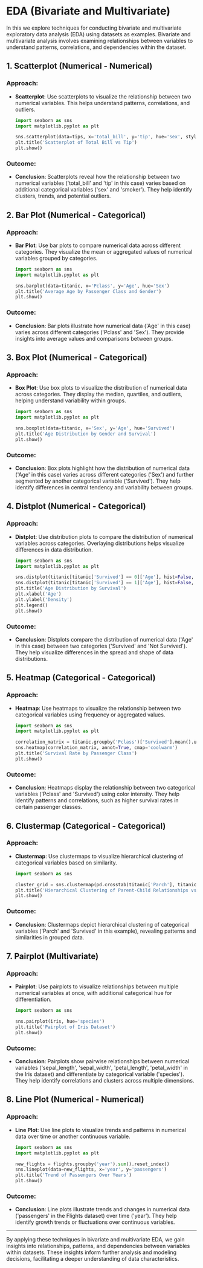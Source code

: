 # EDA (Bivariate and Multivariate)

In this we explore techniques for conducting bivariate and multivariate exploratory data analysis (EDA) using datasets as examples. Bivariate and multivariate analysis involves examining relationships between variables to understand patterns, correlations, and dependencies within the dataset.

## 1. Scatterplot (Numerical - Numerical)

### Approach:

- **Scatterplot**: Use scatterplots to visualize the relationship between two numerical variables. This helps understand patterns, correlations, and outliers.

  ```python
  import seaborn as sns
  import matplotlib.pyplot as plt

  sns.scatterplot(data=tips, x='total_bill', y='tip', hue='sex', style='smoker', size='size')
  plt.title('Scatterplot of Total Bill vs Tip')
  plt.show()
  ```

### Outcome:

- **Conclusion**: Scatterplots reveal how the relationship between two numerical variables ('total_bill' and 'tip' in this case) varies based on additional categorical variables ('sex' and 'smoker'). They help identify clusters, trends, and potential outliers.

## 2. Bar Plot (Numerical - Categorical)

### Approach:

- **Bar Plot**: Use bar plots to compare numerical data across different categories. They visualize the mean or aggregated values of numerical variables grouped by categories.

  ```python
  import seaborn as sns
  import matplotlib.pyplot as plt

  sns.barplot(data=titanic, x='Pclass', y='Age', hue='Sex')
  plt.title('Average Age by Passenger Class and Gender')
  plt.show()
  ```

### Outcome:

- **Conclusion**: Bar plots illustrate how numerical data ('Age' in this case) varies across different categories ('Pclass' and 'Sex'). They provide insights into average values and comparisons between groups.

## 3. Box Plot (Numerical - Categorical)

### Approach:

- **Box Plot**: Use box plots to visualize the distribution of numerical data across categories. They display the median, quartiles, and outliers, helping understand variability within groups.

  ```python
  import seaborn as sns
  import matplotlib.pyplot as plt

  sns.boxplot(data=titanic, x='Sex', y='Age', hue='Survived')
  plt.title('Age Distribution by Gender and Survival')
  plt.show()
  ```

### Outcome:

- **Conclusion**: Box plots highlight how the distribution of numerical data ('Age' in this case) varies across different categories ('Sex') and further segmented by another categorical variable ('Survived'). They help identify differences in central tendency and variability between groups.

## 4. Distplot (Numerical - Categorical)

### Approach:

- **Distplot**: Use distribution plots to compare the distribution of numerical variables across categories. Overlaying distributions helps visualize differences in data distribution.

  ```python
  import seaborn as sns
  import matplotlib.pyplot as plt

  sns.distplot(titanic[titanic['Survived'] == 0]['Age'], hist=False, label='Not Survived')
  sns.distplot(titanic[titanic['Survived'] == 1]['Age'], hist=False, label='Survived')
  plt.title('Age Distribution by Survival')
  plt.xlabel('Age')
  plt.ylabel('Density')
  plt.legend()
  plt.show()
  ```

### Outcome:

- **Conclusion**: Distplots compare the distribution of numerical data ('Age' in this case) between two categories ('Survived' and 'Not Survived'). They help visualize differences in the spread and shape of data distributions.

## 5. Heatmap (Categorical - Categorical)

### Approach:

- **Heatmap**: Use heatmaps to visualize the relationship between two categorical variables using frequency or aggregated values.

  ```python
  import seaborn as sns
  import matplotlib.pyplot as plt

  correlation_matrix = titanic.groupby('Pclass')['Survived'].mean().unstack()
  sns.heatmap(correlation_matrix, annot=True, cmap='coolwarm')
  plt.title('Survival Rate by Passenger Class')
  plt.show()
  ```

### Outcome:

- **Conclusion**: Heatmaps display the relationship between two categorical variables ('Pclass' and 'Survived') using color intensity. They help identify patterns and correlations, such as higher survival rates in certain passenger classes.

## 6. Clustermap (Categorical - Categorical)

### Approach:

- **Clustermap**: Use clustermaps to visualize hierarchical clustering of categorical variables based on similarity.

  ```python
  import seaborn as sns

  cluster_grid = sns.clustermap(pd.crosstab(titanic['Parch'], titanic['Survived']), cmap='coolwarm')
  plt.title('Hierarchical Clustering of Parent-Child Relationships vs Survival')
  plt.show()
  ```

### Outcome:

- **Conclusion**: Clustermaps depict hierarchical clustering of categorical variables ('Parch' and 'Survived' in this example), revealing patterns and similarities in grouped data.

## 7. Pairplot (Multivariate)

### Approach:

- **Pairplot**: Use pairplots to visualize relationships between multiple numerical variables at once, with additional categorical hue for differentiation.

  ```python
  import seaborn as sns

  sns.pairplot(iris, hue='species')
  plt.title('Pairplot of Iris Dataset')
  plt.show()
  ```

### Outcome:

- **Conclusion**: Pairplots show pairwise relationships between numerical variables ('sepal_length', 'sepal_width', 'petal_length', 'petal_width' in the Iris dataset) and differentiate by categorical variable ('species'). They help identify correlations and clusters across multiple dimensions.

## 8. Line Plot (Numerical - Numerical)

### Approach:

- **Line Plot**: Use line plots to visualize trends and patterns in numerical data over time or another continuous variable.

  ```python
  import seaborn as sns
  import matplotlib.pyplot as plt

  new_flights = flights.groupby('year').sum().reset_index()
  sns.lineplot(data=new_flights, x='year', y='passengers')
  plt.title('Trend of Passengers Over Years')
  plt.show()
  ```

### Outcome:

- **Conclusion**: Line plots illustrate trends and changes in numerical data ('passengers' in the Flights dataset) over time ('year'). They help identify growth trends or fluctuations over continuous variables.

---

By applying these techniques in bivariate and multivariate EDA, we gain insights into relationships, patterns, and dependencies between variables within datasets. These insights inform further analysis and modeling decisions, facilitating a deeper understanding of data characteristics.
